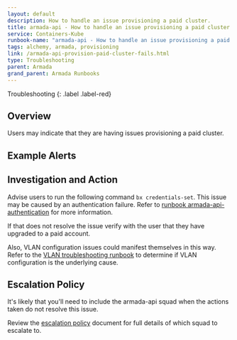 ```yaml
---
layout: default
description: How to handle an issue provisioning a paid cluster.
title: armada-api - How to handle an issue provisioning a paid cluster.
service: Containers-Kube
runbook-name: "armada-api - How to handle an issue provisioning a paid cluster."
tags: alchemy, armada, provisioning
link: /armada-api-provision-paid-cluster-fails.html
type: Troubleshooting
parent: Armada
grand_parent: Armada Runbooks
---
```


Troubleshooting
{: .label .label-red}

## Overview

Users may indicate that they are having issues provisioning a paid cluster.

## Example Alerts
## Investigation and Action

Advise users to run the following command `bx credentials-set`.  This issue may be caused by an authentication failure.  Refer to [runbook armada-api-authentication](./armada-api-login.html) for more information.  

If that does not resolve the issue verify with the user that they have upgraded to a paid account.

Also, VLAN configuration issues could manifest themselves in this way.  Refer to the [VLAN troubleshooting runbook](./armada-network-initial-troubleshooting.html) to determine if VLAN configuration is the underlying cause.

## Escalation Policy

It's likely that you'll need to include the armada-api squad when the actions taken do not resolve this issue.

Review the [escalation policy](./armada_pagerduty_escalation_policies.html) document for full details of which squad to escalate to.

